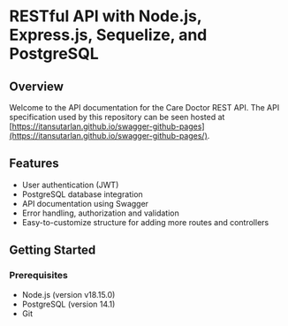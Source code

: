 # RESTful API with Node.js, Express.js, Sequelize, and PostgreSQL

## Overview

Welcome to the API documentation for the Care Doctor REST API. 
The API specification used by this repository can be seen hosted at [https://itansutarlan.github.io/swagger-github-pages](https://itansutarlan.github.io/swagger-github-pages/).

## Features

- User authentication (JWT)
- PostgreSQL database integration
- API documentation using Swagger
- Error handling, authorization and validation
- Easy-to-customize structure for adding more routes and controllers

## Getting Started

### Prerequisites

- Node.js (version v18.15.0)
- PostgreSQL (version 14.1)
- Git
